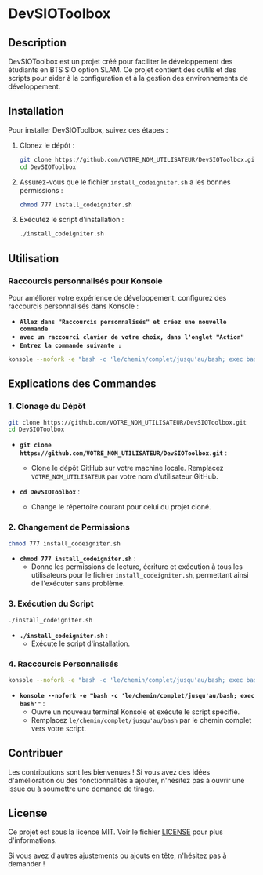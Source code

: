 # DevSIOToolbox

## Description

DevSIOToolbox est un projet créé pour faciliter le développement des étudiants en BTS SIO option SLAM. Ce projet contient des outils et des scripts pour aider à la configuration et à la gestion des environnements de développement.

## Installation

Pour installer DevSIOToolbox, suivez ces étapes :

1. Clonez le dépôt :
    ```bash
    git clone https://github.com/VOTRE_NOM_UTILISATEUR/DevSIOToolbox.git
    cd DevSIOToolbox
    ```

2. Assurez-vous que le fichier `install_codeigniter.sh` a les bonnes permissions :
    ```bash
    chmod 777 install_codeigniter.sh
    ```

3. Exécutez le script d'installation :
    ```bash
    ./install_codeigniter.sh
    ```

## Utilisation

### Raccourcis personnalisés pour Konsole

Pour améliorer votre expérience de développement, configurez des raccourcis personnalisés dans Konsole :

- **` Allez dans "Raccourcis personnalisés" et créez une nouvelle commande `**
- **` avec un raccourci clavier de votre choix, dans l'onglet "Action" `**
- **` Entrez la commande suivante : `**

```bash
konsole --nofork -e "bash -c 'le/chemin/complet/jusqu'au/bash; exec bash'"
```

## Explications des Commandes

### 1. Clonage du Dépôt

```bash
git clone https://github.com/VOTRE_NOM_UTILISATEUR/DevSIOToolbox.git
cd DevSIOToolbox
```
- **`git clone https://github.com/VOTRE_NOM_UTILISATEUR/DevSIOToolbox.git`** : 
  - Clone le dépôt GitHub sur votre machine locale. Remplacez `VOTRE_NOM_UTILISATEUR` par votre nom d'utilisateur GitHub.
  
- **`cd DevSIOToolbox`** : 
  - Change le répertoire courant pour celui du projet cloné.

### 2. Changement de Permissions

```bash
chmod 777 install_codeigniter.sh
```
- **`chmod 777 install_codeigniter.sh`** : 
  - Donne les permissions de lecture, écriture et exécution à tous les utilisateurs pour le fichier `install_codeigniter.sh`, permettant ainsi de l'exécuter sans problème.

### 3. Exécution du Script

```bash
./install_codeigniter.sh
```
- **`./install_codeigniter.sh`** : 
  - Exécute le script d'installation.

### 4. Raccourcis Personnalisés

```bash
konsole --nofork -e "bash -c 'le/chemin/complet/jusqu'au/bash; exec bash'"
```
- **`konsole --nofork -e "bash -c 'le/chemin/complet/jusqu'au/bash; exec bash'"`** : 
  - Ouvre un nouveau terminal Konsole et exécute le script spécifié. 
  - Remplacez `le/chemin/complet/jusqu'au/bash` par le chemin complet vers votre script.

## Contribuer

Les contributions sont les bienvenues ! Si vous avez des idées d'amélioration ou des fonctionnalités à ajouter, n'hésitez pas à ouvrir une issue ou à soumettre une demande de tirage.

## License

Ce projet est sous la licence MIT. Voir le fichier [LICENSE](LICENSE) pour plus d'informations.

Si vous avez d'autres ajustements ou ajouts en tête, n'hésitez pas à demander !
